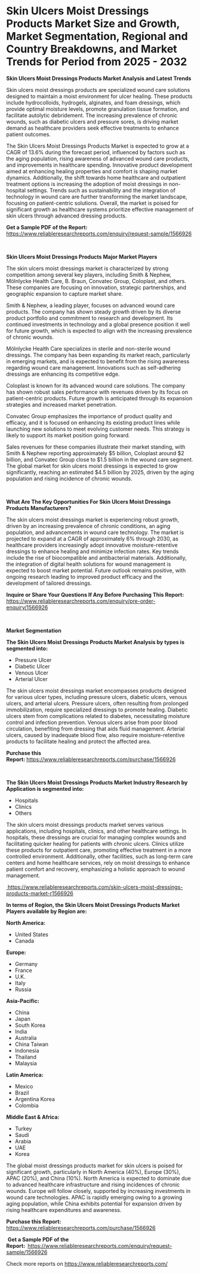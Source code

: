 <p><h1>Skin Ulcers Moist Dressings Products Market Size and Growth, Market Segmentation, Regional and Country Breakdowns, and Market Trends for Period from 2025 -  2032</h1></p><p><strong>Skin Ulcers Moist Dressings Products Market Analysis and Latest Trends</strong></p>
<p><p>Skin ulcers moist dressings products are specialized wound care solutions designed to maintain a moist environment for ulcer healing. These products include hydrocolloids, hydrogels, alginates, and foam dressings, which provide optimal moisture levels, promote granulation tissue formation, and facilitate autolytic debridement. The increasing prevalence of chronic wounds, such as diabetic ulcers and pressure sores, is driving market demand as healthcare providers seek effective treatments to enhance patient outcomes.</p><p>The Skin Ulcers Moist Dressings Products Market is expected to grow at a CAGR of 13.6% during the forecast period, influenced by factors such as the aging population, rising awareness of advanced wound care products, and improvements in healthcare spending. Innovative product development aimed at enhancing healing properties and comfort is shaping market dynamics. Additionally, the shift towards home healthcare and outpatient treatment options is increasing the adoption of moist dressings in non-hospital settings. Trends such as sustainability and the integration of technology in wound care are further transforming the market landscape, focusing on patient-centric solutions. Overall, the market is poised for significant growth as healthcare systems prioritize effective management of skin ulcers through advanced dressing products.</p></p>
<p><strong>Get a Sample PDF of the Report:&nbsp;</strong> <a href="https://www.reliableresearchreports.com/enquiry/request-sample/1566926?utm_campaign=3358&utm_medium=2&utm_source=Github&utm_content=ia&utm_term=22032025&utm_id=skin-ulcers-moist-dressings-products">https://www.reliableresearchreports.com/enquiry/request-sample/1566926</a></p>
<p>&nbsp;</p>
<p><strong>Skin Ulcers Moist Dressings Products Major Market Players</strong></p>
<p><p>The skin ulcers moist dressings market is characterized by strong competition among several key players, including Smith & Nephew, Mölnlycke Health Care, B. Braun, Convatec Group, Coloplast, and others. These companies are focusing on innovation, strategic partnerships, and geographic expansion to capture market share.</p><p>Smith & Nephew, a leading player, focuses on advanced wound care products. The company has shown steady growth driven by its diverse product portfolio and commitment to research and development. Its continued investments in technology and a global presence position it well for future growth, which is expected to align with the increasing prevalence of chronic wounds.</p><p>Mölnlycke Health Care specializes in sterile and non-sterile wound dressings. The company has been expanding its market reach, particularly in emerging markets, and is expected to benefit from the rising awareness regarding wound care management. Innovations such as self-adhering dressings are enhancing its competitive edge.</p><p>Coloplast is known for its advanced wound care solutions. The company has shown robust sales performance with revenues driven by its focus on patient-centric products. Future growth is anticipated through its expansion strategies and increased market penetration.</p><p>Convatec Group emphasizes the importance of product quality and efficacy, and it is focused on enhancing its existing product lines while launching new solutions to meet evolving customer needs. This strategy is likely to support its market position going forward.</p><p>Sales revenues for these companies illustrate their market standing, with Smith & Nephew reporting approximately $5 billion, Coloplast around $2 billion, and Convatec Group close to $1.5 billion in the wound care segment. The global market for skin ulcers moist dressings is expected to grow significantly, reaching an estimated $4.5 billion by 2025, driven by the aging population and rising incidence of chronic wounds.</p></p>
<p>&nbsp;</p>
<p><strong>What Are The Key Opportunities For Skin Ulcers Moist Dressings Products Manufacturers?</strong></p>
<p><p>The skin ulcers moist dressings market is experiencing robust growth, driven by an increasing prevalence of chronic conditions, an aging population, and advancements in wound care technology. The market is projected to expand at a CAGR of approximately 6% through 2030, as healthcare providers increasingly adopt innovative moisture-retentive dressings to enhance healing and minimize infection rates. Key trends include the rise of biocompatible and antibacterial materials. Additionally, the integration of digital health solutions for wound management is expected to boost market potential. Future outlook remains positive, with ongoing research leading to improved product efficacy and the development of tailored dressings.</p></p>
<p><strong>Inquire or Share Your Questions If Any Before Purchasing This Report:</strong> <a href="https://www.reliableresearchreports.com/enquiry/pre-order-enquiry/1566926?utm_campaign=3358&utm_medium=2&utm_source=Github&utm_content=ia&utm_term=22032025&utm_id=skin-ulcers-moist-dressings-products">https://www.reliableresearchreports.com/enquiry/pre-order-enquiry/1566926</a></p>
<p>&nbsp;</p>
<p><strong>Market Segmentation</strong></p>
<p><strong>The Skin Ulcers Moist Dressings Products Market Analysis by types is segmented into:</strong></p>
<p><ul><li>Pressure Ulcer</li><li>Diabetic Ulcer</li><li>Venous Ulcer</li><li>Arterial Ulcer</li></ul></p>
<p><p>The skin ulcers moist dressings market encompasses products designed for various ulcer types, including pressure ulcers, diabetic ulcers, venous ulcers, and arterial ulcers. Pressure ulcers, often resulting from prolonged immobilization, require specialized dressings to promote healing. Diabetic ulcers stem from complications related to diabetes, necessitating moisture control and infection prevention. Venous ulcers arise from poor blood circulation, benefiting from dressing that aids fluid management. Arterial ulcers, caused by inadequate blood flow, also require moisture-retentive products to facilitate healing and protect the affected area.</p></p>
<p><strong>Purchase this Report:&nbsp;</strong><a href="https://www.reliableresearchreports.com/purchase/1566926?utm_campaign=3358&utm_medium=2&utm_source=Github&utm_content=ia&utm_term=22032025&utm_id=skin-ulcers-moist-dressings-products">https://www.reliableresearchreports.com/purchase/1566926</a></p>
<p>&nbsp;</p>
<p><strong>The Skin Ulcers Moist Dressings Products Market Industry Research by Application is segmented into:</strong></p>
<p><ul><li>Hospitals</li><li>Clinics</li><li>Others</li></ul></p>
<p><p>The skin ulcers moist dressings products market serves various applications, including hospitals, clinics, and other healthcare settings. In hospitals, these dressings are crucial for managing complex wounds and facilitating quicker healing for patients with chronic ulcers. Clinics utilize these products for outpatient care, promoting effective treatment in a more controlled environment. Additionally, other facilities, such as long-term care centers and home healthcare services, rely on moist dressings to enhance patient comfort and recovery, emphasizing a holistic approach to wound management.</p></p>
<p><a href="https://www.reliableresearchreports.com/skin-ulcers-moist-dressings-products-market-r1566926?utm_campaign=3358&utm_medium=2&utm_source=Github&utm_content=ia&utm_term=22032025&utm_id=skin-ulcers-moist-dressings-products">&nbsp;https://www.reliableresearchreports.com/skin-ulcers-moist-dressings-products-market-r1566926</a></p>
<p><strong>In terms of Region, the Skin Ulcers Moist Dressings Products Market Players available by Region are:</strong></p>
<p>
    <p> <strong> North America: </strong>
        <ul>
            <li>United States</li>
            <li>Canada</li>
        </ul>
        </p> 
    <p> <strong> Europe: </strong>
        <ul>
            <li>Germany</li>
            <li>France</li>
            <li>U.K.</li>
            <li>Italy</li>
            <li>Russia</li>
        </ul>
        </p> 
    <p> <strong> Asia-Pacific: </strong>
        <ul>
            <li>China</li>
            <li>Japan</li>
            <li>South Korea</li>
            <li>India</li>
            <li>Australia</li>
            <li>China Taiwan</li>
            <li>Indonesia</li>
            <li>Thailand</li>
            <li>Malaysia</li>
        </ul>
        </p> 
    <p> <strong> Latin America: </strong>
        <ul>
            <li>Mexico</li>
            <li>Brazil</li>
            <li>Argentina Korea</li>
            <li>Colombia</li>
        </ul>
        </p> 
    <p> <strong> Middle East & Africa: </strong>
        <ul>
            <li>Turkey</li>
            <li>Saudi</li>
            <li>Arabia</li>
            <li>UAE</li>
            <li>Korea</li>
        </ul>
    </p>
    </p>
<p><p>The global moist dressings products market for skin ulcers is poised for significant growth, particularly in North America (40%), Europe (30%), APAC (20%), and China (10%). North America is expected to dominate due to advanced healthcare infrastructure and rising incidences of chronic wounds. Europe will follow closely, supported by increasing investments in wound care technologies. APAC is rapidly emerging owing to a growing aging population, while China exhibits potential for expansion driven by rising healthcare expenditures and awareness.</p></p>
<p><strong>Purchase this Report: </strong><a href="https://www.reliableresearchreports.com/purchase/1566926?utm_campaign=3358&utm_medium=2&utm_source=Github&utm_content=ia&utm_term=22032025&utm_id=skin-ulcers-moist-dressings-products">https://www.reliableresearchreports.com/purchase/1566926</a></p>
<p>&nbsp;<strong>Get a Sample PDF of the Report:&nbsp;&nbsp;</strong><a href="https://www.reliableresearchreports.com/enquiry/request-sample/1566926?utm_campaign=3358&utm_medium=2&utm_source=Github&utm_content=ia&utm_term=22032025&utm_id=skin-ulcers-moist-dressings-products">https://www.reliableresearchreports.com/enquiry/request-sample/1566926</a></p>
<p><strong></strong></p>
<p>Check more reports on <a href="https://www.reliableresearchreports.com/?utm_campaign=3358&utm_medium=2&utm_source=Github&utm_content=ia&utm_term=22032025&utm_id=skin-ulcers-moist-dressings-products">https://www.reliableresearchreports.com/</a></p>